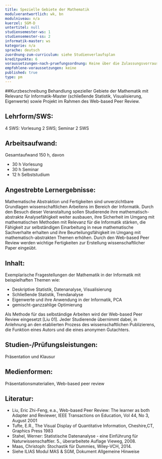 ```yaml
---
title: Spezielle Gebiete der Mathematik
modulverantwortlich: wk, bn
modulniveau: n/a
kuerzel: SGM-D
untertitel: null
studiensemester-ws: 1
studiensemester-ss: 2
informatik-master: ws
kategorie: n/a
sprache: deutsch
zuordnung-zum-curriculum: siehe Studienverlaufsplan
kreditpunkte: 6
voraussetzungen-nach-pruefungsordnung: Keine über die Zulassungsvorrausetzungen zum Studium hinausgehenden
empfohlene-voraussetzungen: keine
published: true
type: pm
---
```


##Kurzbeschreibung
Behandlung spezieller Gebiete der Mathematik mit Relevanz für Informatik-Master (schließende Statistik, Visualisierung, Eigenwerte) sowie Projekt im Rahmen des Web-based Peer Review.  

## Lehrform/SWS: 
4 SWS: Vorlesung 2 SWS; Seminar 2 SWS

## Arbeitsaufwand: 
Gesamtaufwand 150 h, davon 

- 30 h Vorlesung 
- 30 h Seminar
- 12 h Selbststudium 

## Angestrebte Lernergebnisse:
Mathematische Abstraktion und Fertigkeiten sind unverzichtbare Grundlagen wissenschaftlichen Arbeitens im Bereich der Informatik. Durch den Besuch dieser Veranstaltung sollen Studierende ihre mathematisch-abstrakte Analysefähigkeit weiter ausbauen, ihre Sicherheit im Umgang mit mathematischen Methoden mit Relevanz für die Informatik stärken, die Fähigkeit zur selbständigen Einarbeitung in neue mathematische Sachverhalte erhalten und ihre Beurteilungsfähigkeit im Umgang mit mathematisch-abstrakten Themen erhöhen. Durch den Web-based Peer Review werden wichtige Fertigkeiten zur Erstellung wissenschaftlicher Paper eingeübt.


## Inhalt:
Exemplarische Fragestellungen der Mathematik in der Informatik mit beispielhaften Themen wie:
- Deskriptive Statistik, Datenanalyse, Visualisierung
- Schließende Statistik, Trendanalyse
- Eigenwerte und ihre Anwendung in der Informatik, PCA
- gemischt-ganzzahlige Optimierung

Als Methode für das selbständige Arbeiten wird der Web-based Peer Review eingesetzt
[Liu 01]. Jeder Studierende übernimmt dabei, in Anlehnung an den etablierten
Prozess des wissenschaftlichen Publizierens, die Funktion eines Autors und die eines
anonymen Gutachters.

## Studien-/Prüfungsleistungen:
Präsentation und Klausur

## Medienformen:
Präsentationsmaterialien, Web-based peer review

## Literatur:
- Liu, Eric Zhi-Feng, e.a., Web-based Peer Review: The learner as both Adapter and Reviewer, IEEE Transactions on Education, Vol 44, No 3, August 2001
- Tufte, E.R., The Visual Display of Quantitative Information, Cheshire,CT, Graphics Press 1983
- Stahel, Werner: Statistische Datenanalyse - eine Einführung für Naturwissenschaftler. 5., überarbeitete Auflage Vieweg, 2008.
- Maas, Christoph: Stochastik für Dummies, Wiley-VCH, 2014.
- Siehe ILIAS Modul MAS & SGM, Dokument Allgemeine Hinweise



